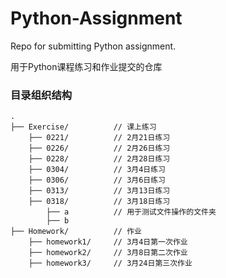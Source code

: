 # Python-Assignment
Repo for submitting Python assignment.

用于Python课程练习和作业提交的仓库  

### 目录组织结构
```
.
├── Exercise/          // 课上练习  
    ├── 0221/          // 2月21日练习  
    ├── 0226/          // 2月26日练习  
    ├── 0228/          // 2月28日练习  
    ├── 0304/          // 3月4日练习  
    ├── 0306/          // 3月6日练习
    ├── 0313/          // 3月13日练习
    ├── 0318/          // 3月18日练习
        ├── a          // 用于测试文件操作的文件夹
        ├── b
├── Homework/          // 作业
    ├── homework1/     // 3月4日第一次作业
    ├── homework2/     // 3月8日第二次作业
    ├── homework3/     // 3月24日第三次作业
```
